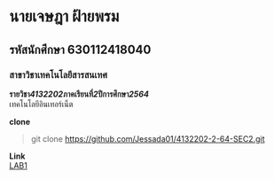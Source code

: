 # นายเจษฎา ฝ้ายพรม

## รหัสนักศึกษา 630112418040

### สาขาวิชาเทคโนโลยีสารสนเทศ

**รายวิชา*4132202*ภาคเรียนที่*2*ปีการศึกษา*2564***   
เทคโนโลยีอินเทอร์เน็ต  

**clone** 

> git clone https://github.com/Jessada01/4132202-2-64-SEC2.git

**Link**  
[LAB1](https://github.com/Jessada01/4132202-2-64-SEC2/tree/master/LAB1)
